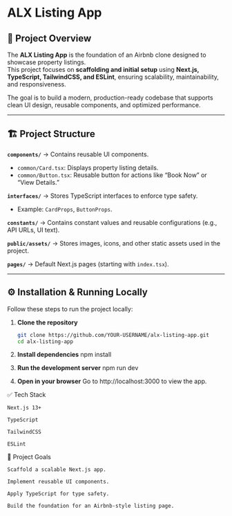 # ALX Listing App

## 📌 Project Overview
The **ALX Listing App** is the foundation of an Airbnb clone designed to showcase property listings.  
This project focuses on **scaffolding and initial setup** using **Next.js, TypeScript, TailwindCSS, and ESLint**, ensuring scalability, maintainability, and responsiveness.  

The goal is to build a modern, production-ready codebase that supports clean UI design, reusable components, and optimized performance.  

---

## 🏗️ Project Structure

**`components/`** → Contains reusable UI components.  
  - `common/Card.tsx`: Displays property listing details.  
  - `common/Button.tsx`: Reusable button for actions like “Book Now” or “View Details.”  

 **`interfaces/`** → Stores TypeScript interfaces to enforce type safety.  
  - Example: `CardProps`, `ButtonProps`.  

**`constants/`** → Contains constant values and reusable configurations (e.g., API URLs, UI text).  

**`public/assets/`** → Stores images, icons, and other static assets used in the project.  

**`pages/`** → Default Next.js pages (starting with `index.tsx`).  

---

## ⚙️ Installation & Running Locally

Follow these steps to run the project locally:  

1. **Clone the repository**
   ```bash
   git clone https://github.com/YOUR-USERNAME/alx-listing-app.git
   cd alx-listing-app


2. **Install dependencies**
    npm install


3. **Run the development server**
    npm run dev


4. **Open in your browser**
    Go to http://localhost:3000 to view the app.



✅ Tech Stack

    Next.js 13+

    TypeScript

    TailwindCSS

    ESLint


📖 Project Goals

    Scaffold a scalable Next.js app.

    Implement reusable UI components.

    Apply TypeScript for type safety.

    Build the foundation for an Airbnb-style listing page.

